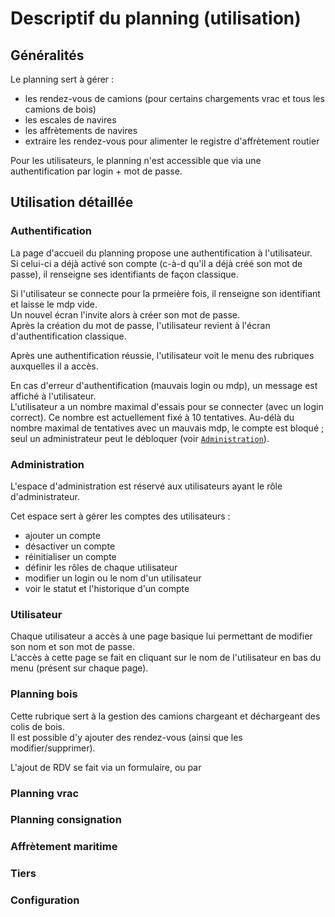 # Descriptif du planning (utilisation)


## Généralités

Le planning sert à gérer :
- les rendez-vous de camions (pour certains chargements vrac et tous les camions de bois)
- les escales de navires
- les affrètements de navires
- extraire les rendez-vous pour alimenter le registre d'affrètement routier

Pour les utilisateurs, le planning n'est accessible que via une authentification par login + mot de passe.

## Utilisation détaillée

### Authentification

La page d'accueil du planning propose une authentification à l'utilisateur.  
Si celui-ci a déjà activé son compte (c-à-d qu'il a déjà créé son mot de passe), il renseigne ses identifiants de façon classique.

Si l'utilisateur se connecte pour la prmeière fois, il renseigne son identifiant et laisse le mdp vide.  
Un nouvel écran l'invite alors à créer son mot de passe.  
Après la création du mot de passe, l'utilisateur revient à l'écran d'authentification classique.

Après une authentification réussie, l'utilisateur voit le menu des rubriques auxquelles il a accès.

En cas d'erreur d'authentification (mauvais login ou mdp), un message est affiché à l'utilisateur.  
L'utilisateur a un nombre maximal d'essais pour se connecter (avec un login correct). Ce nombre est actuellement fixé à 10 tentatives.
Au-délà du nombre maximal de tentatives avec un mauvais mdp, le compte est bloqué ; seul un administrateur peut le débloquer (voir [`Administration`](#Administration)).


### Administration

L'espace d'administration est réservé aux utilisateurs ayant le rôle d'administrateur.

Cet espace sert à gérer les comptes des utilisateurs :
- ajouter un compte
- désactiver un compte
- réinitialiser un compte
- définir les rôles de chaque utilisateur
- modifier un login ou le nom d'un utilisateur
- voir le statut et l'historique d'un compte

### Utilisateur

Chaque utilisateur a accès à une page basique lui permettant de modifier son nom et son mot de passe.  
L'accès à cette page se fait en cliquant sur le nom de l'utilisateur en bas du menu (présent sur chaque page).

### Planning bois

Cette rubrique sert à la gestion des camions chargeant et déchargeant des colis de bois.  
Il est possible d'y ajouter des rendez-vous (ainsi que les modifier/supprimer).

L'ajout de RDV se fait via un formulaire, ou par 

### Planning vrac



### Planning consignation



### Affrètement maritime



### Tiers



### Configuration


